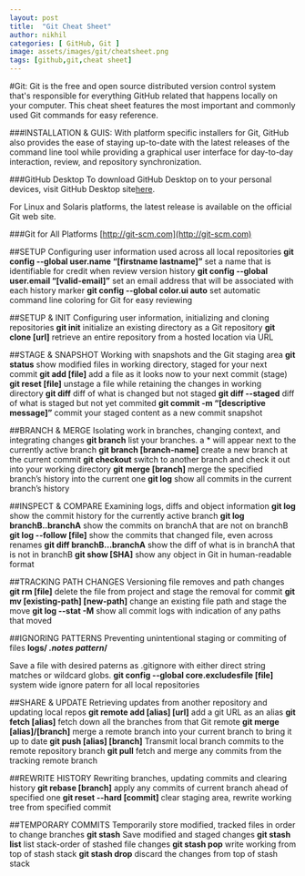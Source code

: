 ```yaml
---
layout: post
title:  "Git Cheat Sheet"
author: nikhil
categories: [ GitHub, Git ]
image: assets/images/git/cheatsheet.png
tags: [github,git,cheat sheet]
---
```

#Git:
Git is the free and open source distributed version control system that's responsible for everything GitHub
related that happens locally on your computer. This cheat sheet features the most important and commonly
used Git commands for easy reference.

###INSTALLATION & GUIS:
With platform specific installers for Git, GitHub also provides the ease of staying up-to-date with the latest
releases of the command line tool while providing a graphical user interface for day-to-day interaction, review, and 
repository synchronization.

###GitHub Desktop
To download GitHub Desktop on to your personal devices, visit GitHub Desktop site[here](https://desktop.github.com/ "GitHub Desktop").

For Linux and Solaris platforms, the latest release is available on the official Git web site.

###Git for All Platforms
[http://git-scm.com](http://git-scm.com)

##SETUP
Configuring user information used across all local repositories
**git config --global user.name “[firstname lastname]”**
set a name that is identifiable for credit when review version history
**git config --global user.email “[valid-email]”**
set an email address that will be associated with each history marker
**git config --global color.ui auto**
set automatic command line coloring for Git for easy reviewing

##SETUP & INIT
Configuring user information, initializing and cloning repositories
**git init**
initialize an existing directory as a Git repository
**git clone [url]**
retrieve an entire repository from a hosted location via URL

##STAGE & SNAPSHOT
Working with snapshots and the Git staging area
**git status**
show modified files in working directory, staged for your next commit
**git add [file]**
add a file as it looks now to your next commit (stage)
**git reset [file]**
unstage a file while retaining the changes in working directory
**git diff**
diff of what is changed but not staged
**git diff --staged**
diff of what is staged but not yet commited
**git commit -m “[descriptive message]”**
commit your staged content as a new commit snapshot

##BRANCH & MERGE
Isolating work in branches, changing context, and integrating changes
**git branch**
list your branches. a * will appear next to the currently active branch
**git branch [branch-name]**
create a new branch at the current commit
**git checkout**
switch to another branch and check it out into your working directory
**git merge [branch]**
merge the specified branch’s history into the current one
**git log**
show all commits in the current branch’s history

##INSPECT & COMPARE
Examining logs, diffs and object information
**git log**
show the commit history for the currently active branch
**git log branchB..branchA**
show the commits on branchA that are not on branchB
**git log --follow [file]**
show the commits that changed file, even across renames
**git diff branchB...branchA**
show the diff of what is in branchA that is not in branchB
**git show [SHA]**
show any object in Git in human-readable format

##TRACKING PATH CHANGES
Versioning file removes and path changes
**git rm [file]**
delete the file from project and stage the removal for commit
**git mv [existing-path] [new-path]**
change an existing file path and stage the move
**git log --stat -M**
show all commit logs with indication of any paths that moved

##IGNORING PATTERNS
Preventing unintentional staging or commiting of files
<b>logs/
*.notes
pattern*/</b>

Save a file with desired paterns as .gitignore with either direct string
matches or wildcard globs.
**git config --global core.excludesfile [file]**
system wide ignore patern for all local repositories

##SHARE & UPDATE
Retrieving updates from another repository and updating local repos
**git remote add [alias] [url]**
add a git URL as an alias
**git fetch [alias]**
fetch down all the branches from that Git remote
**git merge [alias]/[branch]**
merge a remote branch into your current branch to bring it up to date
**git push [alias] [branch]**
Transmit local branch commits to the remote repository branch
**git pull**
fetch and merge any commits from the tracking remote branch

##REWRITE HISTORY
Rewriting branches, updating commits and clearing history
**git rebase [branch]**
apply any commits of current branch ahead of specified one
**git reset --hard [commit]**
clear staging area, rewrite working tree from specified commit

##TEMPORARY COMMITS
Temporarily store modified, tracked files in order to change branches
**git stash**
Save modified and staged changes
**git stash list**
list stack-order of stashed file changes
**git stash pop**
write working from top of stash stack
**git stash drop**
discard the changes from top of stash stack
